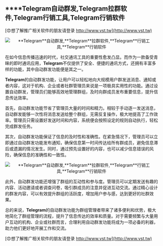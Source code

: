 ## ****Telegram**自动群发,**Telegram**拉群软件,**Telegram**行销工具,**Telegram**行销软件**

[😍想了解推广相关软件的朋友请登录 http://www.vst.tw](http://www.vst.tw)

 <center><img src="https://vst.tw/MP4/tuiguang/png/4.png" alt="**Telegram**自动群发,**Telegram**拉群软件,**Telegram**行销工具,**Telegram**行销软件"></center>

在如今信息传播迅速的时代，社交通讯工具的重要性愈发凸显。而作为一款备受青睐的即时通讯应用，**Telegram**不仅提供了安全、便捷的通讯方式，还拥有丰富多样的功能，其中自动群发功能便是其之一。

**Telegram**的自动群发功能，让用户可以轻松地向大规模用户群发送消息、通知或者内容，这对于机构、企业或者社群管理员来说是一项极具实用性的功能。通过设置自动群发，管理员们能够高效地管理群组，及时向群成员发布重要信息，提升信息传达效率。

首先，自动群发功能节省了管理员大量的时间和精力。相较于手动逐一发送消息，自动群发能够一次性将消息发送给整个群组，无需反复操作，极大地提高了工作效率。管理员只需设置好发送时间和内容，系统便会按照设定的规则自动执行，轻松完成群发任务。

其次，自动群发功能保证了信息的及时性和准确性。在紧急情况下，管理员可以立即通过自动群发功能发布通知，确保信息第一时间传达给所有群成员，避免信息滞后或遗漏的情况发生。同时，通过预先设置好的内容，也可以减少信息错误的风险，确保信息的准确性和一致性。

 <center><img src="https://vst.tw/MP4/tuiguang/png/3.png" alt="**Telegram**自动群发,**Telegram**拉群软件,**Telegram**行销工具,**Telegram**行销软件"></center>

此外，自动群发功能还增强了群组的互动性和参与度。管理员可以定期发送有趣的内容、活动邀请或者调查问卷，吸引群成员的注意并促进互动交流。通过精心设计的群发内容，可以有效提升群组的活跃度，增加用户参与感，达到更好的社群效果。

总的来说，**Telegram**的自动群发功能为群组管理者带来了诸多便利和优势，极大地简化了群组管理的流程，提升了信息传达的效率和质量。对于需要频繁与大量用户互动的机构、企业或社群而言，合理利用自动群发功能将成为一项必备的利器，助力他们更好地开展工作和交流。

[😍想了解推广相关软件的朋友请登录 http://www.vst.tw](http://www.vst.tw)



